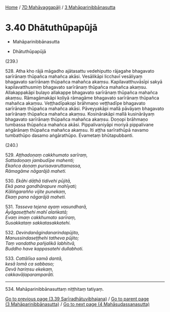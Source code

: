
[Home](/) / [7D Mahāvaggapāḷi](../../7D.md) / [3 Mahāparinibbānasutta](../3.md)

# 3.40 Dhātuthūpapūjā

* Mahāparinibbānasutta

* Dhātuthūpapūjā

(239.)

528\. Atha kho rājā māgadho ajātasattu vedehiputto rājagahe bhagavato sarīrānaṃ thūpañca mahañca akāsi. Vesālikāpi licchavī vesāliyaṃ bhagavato sarīrānaṃ thūpañca mahañca akaṃsu. Kapilavatthuvāsīpi sakyā kapilavatthusmiṃ bhagavato sarīrānaṃ thūpañca mahañca akaṃsu. Allakappakāpi bulayo allakappe bhagavato sarīrānaṃ thūpañca mahañca akaṃsu. Rāmagāmakāpi koḷiyā rāmagāme bhagavato sarīrānaṃ thūpañca mahañca akaṃsu. Veṭṭhadīpakopi brāhmaṇo veṭṭhadīpe bhagavato sarīrānaṃ thūpañca mahañca akāsi. Pāveyyakāpi mallā pāvāyaṃ bhagavato sarīrānaṃ thūpañca mahañca akaṃsu. Kosinārakāpi mallā kusinārāyaṃ bhagavato sarīrānaṃ thūpañca mahañca akaṃsu. Doṇopi brāhmaṇo tumbassa thūpañca mahañca akāsi. Pippalivaniyāpi moriyā pippalivane aṅgārānaṃ thūpañca mahañca akaṃsu. Iti aṭṭha sarīrathūpā navamo tumbathūpo dasamo aṅgārathūpo. Evametaṃ bhūtapubbanti.

(240.)

529\. _Aṭṭhadoṇaṃ cakkhumato sarīraṃ,_  
_Sattadoṇaṃ jambudīpe mahenti;_  
_Ekañca doṇaṃ purisavaruttamassa,_  
_Rāmagāme nāgarājā maheti._  


530\. _Ekāhi dāṭhā tidivehi pūjitā,_  
_Ekā pana gandhārapure mahīyati;_  
_Kāliṅgarañño vijite punekaṃ,_  
_Ekaṃ pana nāgarājā maheti._  


531\. _Tasseva tejena ayaṃ vasundharā,_  
_Āyāgaseṭṭhehi mahī alaṅkatā;_  
_Evaṃ imaṃ cakkhumato sarīraṃ,_  
_Susakkataṃ sakkatasakkatehi._  


532\. _Devindanāgindanarindapūjito,_  
_Manussindaseṭṭhehi tatheva pūjito;_  
_Taṃ vandatha pañjalikā labhitvā,_  
_Buddho have kappasatehi dullabhoti._  


533\. _Cattālīsa samā dantā,_  
_kesā lomā ca sabbaso;_  
_Devā hariṃsu ekekaṃ,_  
_cakkavāḷaparamparāti._  


---

534\. Mahāparinibbānasuttaṃ niṭṭhitaṃ tatiyaṃ.



[Go to previous page (3.39 Sarīradhātuvibhajana)](3.39.md) / [Go to parent page (3 Mahāparinibbānasutta)](../3.md) / [Go to next page (4 Mahāsudassanasutta)](../4.md)


